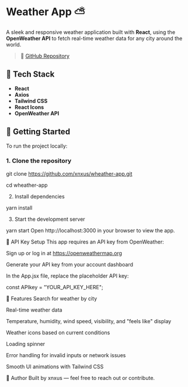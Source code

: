 # Weather App ⛅️

A sleek and responsive weather application built with **React**, using the **OpenWeather API** to fetch real-time weather data for any city around the world.

> 🔗 [GitHub Repository](https://github.com/xnxus/wheather-app)

## 🔧 Tech Stack

- **React**
- **Axios**
- **Tailwind CSS**
- **React Icons**
- **OpenWeather API**

## 🚀 Getting Started

To run the project locally:

### 1. Clone the repository

git clone https://github.com/xnxus/wheather-app.git

cd wheather-app

2. Install dependencies

yarn install

3. Start the development server

yarn start
Open http://localhost:3000 in your browser to view the app.

🔑 API Key Setup
This app requires an API key from OpenWeather:

Sign up or log in at https://openweathermap.org

Generate your API key from your account dashboard

In the App.jsx file, replace the placeholder API key:

const APIkey = "YOUR_API_KEY_HERE";

🧰 Features
Search for weather by city

Real-time weather data

Temperature, humidity, wind speed, visibility, and "feels like" display

Weather icons based on current conditions

Loading spinner

Error handling for invalid inputs or network issues

Smooth UI animations with Tailwind CSS

👤 Author
Built by xnxus — feel free to reach out or contribute.
